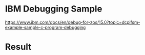# IBM Debugging Sample
https://www.ibm.com/docs/en/debug-for-zos/15.0?topic=dcpifsm-example-sample-c-program-debugging

# Result

```

```
